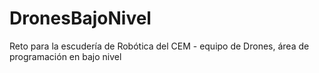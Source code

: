# DronesBajoNivel
Reto para la escudería de Robótica del CEM - equipo de Drones, área de programación en bajo nivel
